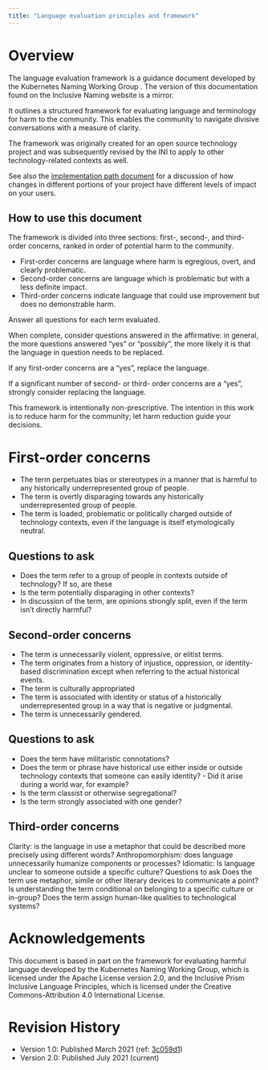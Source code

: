 ```yaml
---
title: "Language evaluation principles and framework"
---
```



# Overview 

The language evaluation framework is a guidance document developed by the Kubernetes Naming Working Group . The version of this documentation found on the Inclusive Naming website is a mirror.

It outlines a structured framework for evaluating language and terminology for harm to the community. This enables the community to navigate divisive conversations with a measure of clarity.

The framework was originally created for an open source technology project and was subsequently revised by the INI to apply to other technology-related contexts as well.

See also the 
[implementation path document](/language/implementation-path) for a discussion of how changes in different portions of your project have different levels of impact on your users.

## How to use this document

The framework is divided into three sections: first-, second-, and third-order concerns, ranked in order of potential harm to the community.

- First-order concerns are language where harm is egregious, overt, and clearly problematic. 
- Second-order concerns are language which is problematic but with a less definite impact. 
- Third-order concerns indicate language that could use improvement but does no demonstrable harm.

Answer all questions for each term evaluated.

When complete, consider questions answered in the affirmative: in general, the more questions answered “yes” or “possibly”, the more likely it is that the language in question needs to be replaced.

If any first-order concerns are a “yes”, replace the language.

If a significant number of second- or third- order concerns are a “yes”, strongly consider replacing the language.

This framework is intentionally non-prescriptive. The intention in this work is to reduce harm for the community; let harm reduction guide your decisions.

# First-order concerns

- The term perpetuates bias or stereotypes in a manner that is harmful to any historically underrepresented group of people.
- The term is overtly disparaging towards any historically underrepresented group of people. 
- The term is loaded, problematic or politically charged outside of technology contexts, even if the language is itself etymologically neutral.

## Questions to ask

- Does the term refer to a group of people in contexts outside of technology? If so, are these 
- Is the term potentially disparaging in other contexts? 
- In discussion of the term, are opinions strongly split, even if the term isn’t directly harmful?


## Second-order concerns

- The term is unnecessarily violent, oppressive, or elitist terms.
- The term originates from a history of injustice, oppression, or identity-based discrimination except when referring to the actual historical events.
- The term is culturally appropriated
- The term is associated with identity or status of a historically underrepresented group in a way that is negative or judgmental.
- The term is unnecessarily gendered.

## Questions to ask

- Does the term have militaristic connotations? 
- Does the term or phrase have historical use either inside or outside technology contexts that someone can easily identity? - Did it arise during a world war, for example?
- Is the term classist or otherwise segregational? 
- Is the term strongly associated with one gender?

## Third-order concerns 
Clarity: is the language in use a metaphor that could be described more precisely using different words?
Anthropomorphism: does language unnecessarily humanize components or processes?
Idiomatic: Is language unclear to someone outside a specific culture?
Questions to ask
Does the term use metaphor, simile or other literary devices to communicate a point?
Is understanding the term conditional on belonging to a specific culture or in-group? 
Does the term assign human-like qualities to technological systems? 


# Acknowledgements

This document is based in part on the framework for evaluating harmful language developed by the Kubernetes Naming Working Group, which is licensed under the Apache License version 2.0, and the Inclusive Prism Inclusive Language Principles, which is licensed under the Creative Commons-Attribution 4.0 International License.

# Revision History

- Version 1.0: Published March 2021 (ref: [3c059d1](https://github.com/inclusivenaming/website/commit/3c059d1dd24314667020d3999dba3b39f984507a#diff-9add49ad552e99fd7a5d06ed8864370fa7741f579a20501cb42ccea428fee22e))
- Version 2.0: Published July 2021 (current)